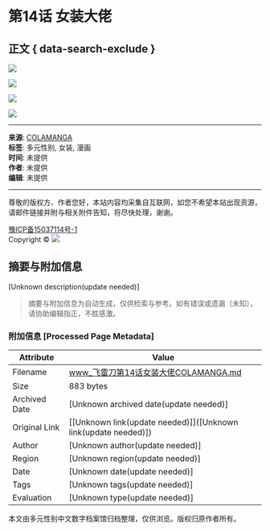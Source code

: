 # **第14话 女装大佬**

## 正文 { data-search-exclude }


![](blob:https://www.colamanga.com/181fdf66-029d-46a3-8def-aeb47b682dfb)

![](blob:https://www.colamanga.com/6898af1f-568d-4b34-bf46-fe42690d1cb5)

![](blob:https://www.colamanga.com/2e8c5cd5-6698-4622-a4b2-6f2a4e6ee7e9)

![](blob:https://www.colamanga.com/a6aea6bc-8461-4af1-9c84-b284be14c254)

---

**来源**: [COLAMANGA](https://www.colamanga.com)  
**标签**: 多元性别, 女装, 漫画  
**时间**: 未提供  
**作者**: 未提供  
**编辑**: 未提供  

---

尊敬的版权方、作者您好，本站内容均采集自互联网，如您不希望本站出现资源，请邮件链接并附与相关附件告知，将尽快处理，谢谢。

[豫ICP备15037114号-1](http://www.miibeian.gov.cn/)  
Copyright © ![](https://www.colamanga.com/static/website.png)
<!-- tcd_original_link https://www.colamanga.com/manga-ug771632/1/14.html -->


## 摘要与附加信息

<!-- tcd_abstract -->
[Unknown description(update needed)]
<!-- tcd_abstract_end -->

> 摘要与附加信息为自动生成，仅供检索与参考。如有错误或遗漏（未知），请协助编辑指正，不胜感激。

### 附加信息 [Processed Page Metadata]

| Attribute       | Value                                  |
|-----------------|----------------------------------------|
| Filename        | www_飞雷刀第14话女装大佬COLAMANGA.md                             |
| Size            | 883 bytes                           |
| Archived Date   | [Unknown archived date(update needed)]                             |
| Original Link   | [[Unknown link(update needed)]]([Unknown link(update needed)])                       |
| Author          | [Unknown author(update needed)]                               |
| Region          | [Unknown region(update needed)]                               |
| Date            | [Unknown date(update needed)]                                 |
| Tags            | [Unknown tags(update needed)]                                 |
| Evaluation            | [Unknown type(update needed)]                                 |
<!-- tcd_table_end -->

本文由多元性别中文数字档案馆归档整理，仅供浏览。版权归原作者所有。
